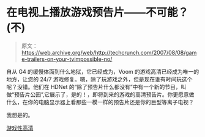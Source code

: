 # 在电视上播放游戏预告片——不可能？(不)

> 原文：<https://web.archive.org/web/http://techcrunch.com/2007/08/08/game-trailers-on-your-tvimpossible-no/>

自从 G4 的缓慢体面到什么地狱，它已经成为，Voom 的游戏高清已经成为唯一的地方，让您的 24/7 游戏修复。嗯，除了玩游戏之外，但是现在谁有时间玩这个呢？没错。他们在 HDNet 的“除了预告片什么都没有”中有一个新的节目，叫做“预告片公园”,它展示了，是的！，即将到来的游戏的高清预告片。你更愿意做什么，在你的电脑显示器上看那些一模一样的预告片还是你的巨型等离子电视？

我想是的。

[游戏性高清](https://web.archive.org/web/20160422064653/http://www.gameplayhd.com/)